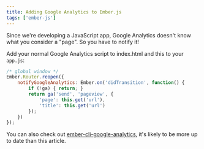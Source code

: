 ```yaml
---
title: Adding Google Analytics to Ember.js
tags: ['ember-js']
---
```


Since we're developing a JavaScript app, Google Analytics doesn't know what you consider a "page". So you have to notify it!

Add your normal Google Analytics script to index.html and this to your `app.js`:

```javascript
/* global window */
Ember.Router.reopen({
	notifyGoogleAnalytics: Ember.on('didTransition', function() {
		if (!ga) { return; }
		return ga('send', 'pageview', {
			'page': this.get('url'),
			'title': this.get('url')
		});
	})
});
```

You can also check out [ember-cli-google-analytics](https://github.com/pgrippi/ember-cli-google-analytics), it's likely to be more up to date than this article.
